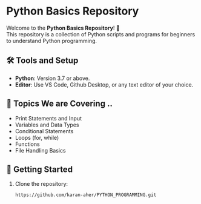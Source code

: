 # Python Basics Repository

Welcome to the **Python Basics Repository**! 🐍  
This repository is a collection of Python scripts and programs for beginners to understand Python programming.

## 🛠️ Tools and Setup
- **Python**: Version 3.7 or above.
- **Editor**: Use VS Code, Github Desktop, or any text editor of your choice.

## 📖 Topics We are Covering ..
- Print Statements and Input
- Variables and Data Types
- Conditional Statements
- Loops (for, while)
- Functions
- File Handling Basics

## 🚀 Getting Started
1. Clone the repository:
   ```bash
   https://github.com/karan-aher/PYTHON_PROGRAMMING.git

